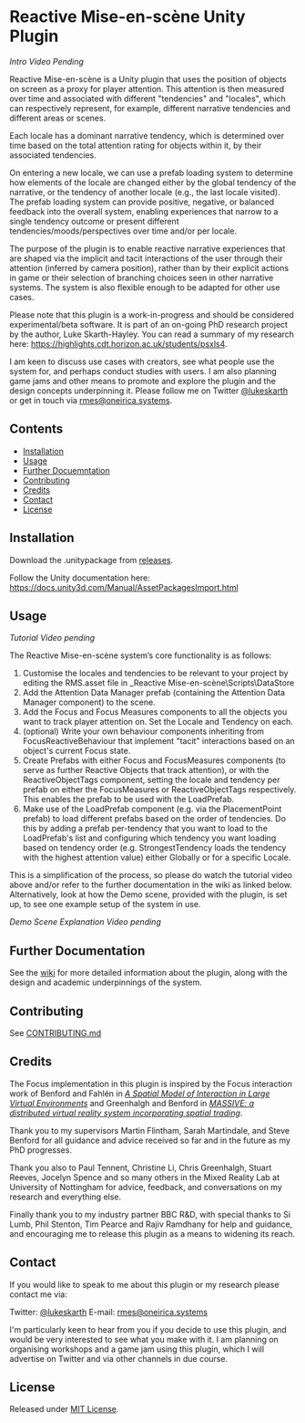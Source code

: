 # Reactive Mise-en-scène Unity Plugin

*Intro Video Pending*

Reactive Mise-en-scène is a Unity plugin that uses the position of objects on screen as a proxy for player attention. This attention is then measured over time and associated with different "tendencies" and "locales", which can respectively represent, for example, different narrative tendencies and different areas or scenes.

Each locale has a dominant narrative tendency, which is determined over time based on the total attention rating for objects within it, by their associated tendencies.

On entering a new locale, we can use a prefab loading system to determine how elements of the locale are changed either by the global tendency of the narrative, or the tendency of another locale (e.g., the last locale visited). The prefab loading system can provide positive, negative, or balanced feedback into the overall system, enabling experiences that narrow to a single tendency outcome or present different tendencies/moods/perspectives over time and/or per locale.

The purpose of the plugin is to enable reactive narrative experiences that are shaped via the implicit and tacit interactions of the user through their attention (inferred by camera position), rather than by their explicit actions in game or their selection of branching choices seen in other narrative systems. The system is also flexible enough to be adapted for other use cases.

Please note that this plugin is a work-in-progress and should be considered experimental/beta software. It is part of an on-going PhD research project by the author, Luke Skarth-Hayley. You can read a summary of my research here: https://highlights.cdt.horizon.ac.uk/students/psxls4.

I am keen to discuss use cases with creators, see what people use the system for, and perhaps conduct studies with users. I am also planning game jams and other means to promote and explore the plugin and the design concepts underpinning it. Please follow me on Twitter [@lukeskarth](https://www.twitter.com/lukeskarth) or get in touch via rmes@oneirica.systems.

## Contents

* [Installation](#installation)
* [Usage](#usage)
* [Further Docuemntation](#further-documentation)
* [Contributing](#contributing)
* [Credits](#credits)
* [Contact](#contact)
* [License](#license)

## Installation

Download the .unitypackage from [releases](releases).

Follow the Unity documentation here: https://docs.unity3d.com/Manual/AssetPackagesImport.html 

## Usage

*Tutorial Video pending*

The Reactive Mise-en-scène system’s core functionality is as follows:

1.	Customise the locales and tendencies to be relevant to your project by editing the RMS.asset file in \_Reactive Mise-en-scène\Scripts\DataStore
2.	Add the Attention Data Manager prefab (containing the Attention Data Manager component) to the scene.
3.	Add the Focus and Focus Measures components to all the objects you want to track player attention on. Set the Locale and Tendency on each.
4.	(optional) Write your own behaviour components inheriting from FocusReactiveBehaviour that implement "tacit" interactions based on an object's current Focus state.
5.	Create Prefabs with either Focus and FocusMeasures components (to serve as further Reactive Objects that track attention), or with the ReactiveObjectTags component, setting the locale and tendency per prefab on either the FocusMeasures or ReactiveObjectTags respectively. This enables the prefab to be used with the LoadPrefab.
6. 	Make use of the LoadPrefab component (e.g. via the PlacementPoint prefab) to load different prefabs based on the order of tendencies. Do this by adding a prefab per-tendency that you want to load to the LoadPrefab's list and configuring which tendency you want loading based on tendency order (e.g. StrongestTendency loads the tendency with the highest attention value) either Globally or for a specific Locale.

This is a simplification of the process, so please do watch the tutorial video above and/or refer to the further documentation in the wiki as linked below. Alternatively, look at how the Demo scene, provided with the plugin, is set up, to see one example setup of the system in use.

*Demo Scene Explanation Video pending*

## Further Documentation

See the [wiki](https://github.com/lukeskt/Reactive-Mise-en-scene/wiki) for more detailed information about the plugin, along with the design and academic underpinnings of the system.

## Contributing

See [CONTRIBUTING.md](CONTRIBUTING.md)

## Credits

The Focus implementation in this plugin is inspired by the Focus interaction work of Benford and Fahlén in [*A Spatial Model of Interaction in Large Virtual Environments*](https://link.springer.com/chapter/10.1007/978-94-011-2094-4_8) and Greenhalgh and Benford in [*MASSIVE: a distributed virtual reality system incorporating spatial trading*](https://ieeexplore.ieee.org/abstract/document/499999).

Thank you to my supervisors Martin Flintham, Sarah Martindale, and Steve Benford for all guidance and advice received so far and in the future as my PhD progresses.

Thank you also to Paul Tennent, Christine Li, Chris Greenhalgh, Stuart Reeves, Jocelyn Spence and so many others in the Mixed Reality Lab at University of Nottingham for advice, feedback, and conversations on my research and everything else.

Finally thank you to my industry partner BBC R&D, with special thanks to Si Lumb, Phil Stenton, Tim Pearce and Rajiv Ramdhany for help and guidance, and encouraging me to release this plugin as a means to widening its reach.

## Contact

If you would like to speak to me about this plugin or my research please contact me via:

Twitter: [@lukeskarth](https://www.twitter.com/lukeskarth)
E-mail: rmes@oneirica.systems

I'm particularly keen to hear from you if you decide to use this plugin, and would be very interested to see what you make with it. I am planning on organising workshops and a game jam using this plugin, which I will advertise on Twitter and via other channels in due course.

## License

Released under [MIT License](./LICENSE).
